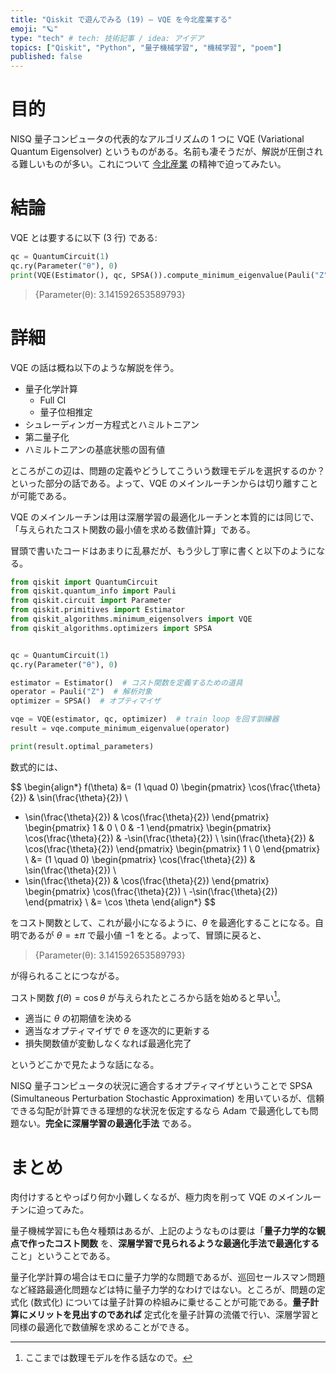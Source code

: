 ```yaml
---
title: "Qiskit で遊んでみる (19) — VQE を今北産業する"
emoji: "🪐"
type: "tech" # tech: 技術記事 / idea: アイデア
topics: ["Qiskit", "Python", "量子機械学習", "機械学習", "poem"]
published: false
---
```


# 目的

NISQ 量子コンピュータの代表的なアルゴリズムの 1 つに VQE (Variational Quantum Eigensolver) というものがある。名前も凄そうだが、解説が圧倒される難しいものが多い。これについて [今北産業](https://dic.nicovideo.jp/a/%E4%BB%8A%E5%8C%97%E7%94%A3%E6%A5%AD) の精神で迫ってみたい。

# 結論

VQE とは要するに以下 (3 行) である:

```python
qc = QuantumCircuit(1)
qc.ry(Parameter("θ"), 0)
print(VQE(Estimator(), qc, SPSA()).compute_minimum_eigenvalue(Pauli("Z")).optimal_parameters)
```

> {Parameter(θ): 3.141592653589793}

# 詳細

VQE の話は概ね以下のような解説を伴う。

- 量子化学計算
    - Full CI
    - 量子位相推定
- シュレーディンガー方程式とハミルトニアン
- 第二量子化
- ハミルトニアンの基底状態の固有値

ところがこの辺は、問題の定義やどうしてこういう数理モデルを選択するのか？といった部分の話である。よって、VQE のメインルーチンからは切り離すことが可能である。

VQE のメインルーチンは用は深層学習の最適化ルーチンと本質的には同じで、「与えられたコスト関数の最小値を求める数値計算」である。

冒頭で書いたコードはあまりに乱暴だが、もう少し丁寧に書くと以下のようになる。

```python
from qiskit import QuantumCircuit
from qiskit.quantum_info import Pauli
from qiskit.circuit import Parameter
from qiskit.primitives import Estimator
from qiskit_algorithms.minimum_eigensolvers import VQE
from qiskit_algorithms.optimizers import SPSA


qc = QuantumCircuit(1)
qc.ry(Parameter("θ"), 0)

estimator = Estimator()  # コスト関数を定義するための道具
operator = Pauli("Z")  # 解析対象
optimizer = SPSA()  # オプティマイザ

vqe = VQE(estimator, qc, optimizer)  # train loop を回す訓練器
result = vqe.compute_minimum_eigenvalue(operator)

print(result.optimal_parameters)
```

数式的には、

$$
\begin{align*}
f(\theta) &= (1 \quad 0) \begin{pmatrix}
  \cos(\frac{\theta}{2}) & \sin(\frac{\theta}{2}) \\
  - \sin(\frac{\theta}{2}) & \cos(\frac{\theta}{2})
\end{pmatrix}
\begin{pmatrix}
  1 & 0 \\
  0 & -1
\end{pmatrix}
\begin{pmatrix}
  \cos(\frac{\theta}{2}) & -\sin(\frac{\theta}{2}) \\
  \sin(\frac{\theta}{2}) & \cos(\frac{\theta}{2})
\end{pmatrix}
\begin{pmatrix}
1 \\
0
\end{pmatrix} \\
&= (1 \quad 0) \begin{pmatrix}
  \cos(\frac{\theta}{2}) & \sin(\frac{\theta}{2}) \\
  - \sin(\frac{\theta}{2}) & \cos(\frac{\theta}{2})
\end{pmatrix}
\begin{pmatrix}
  \cos(\frac{\theta}{2}) \\
  -\sin(\frac{\theta}{2})
\end{pmatrix} \\
&= \cos \theta
\end{align*}
$$

をコスト関数として、これが最小になるように、$\theta$ を最適化することになる。自明であるが $\theta = \pm \pi$ で最小値 $-1$ をとる。よって、冒頭に戻ると、

> {Parameter(θ): 3.141592653589793}

が得られることにつながる。

コスト関数 $f(\theta) = \cos \theta$ が与えられたところから話を始めると早い[^1]。

[^1]: ここまでは数理モデルを作る話なので。

- 適当に $\theta$ の初期値を決める
- 適当なオプティマイザで $\theta$ を逐次的に更新する
- 損失関数値が変動しなくなれば最適化完了

というどこかで見たような話になる。

NISQ 量子コンピュータの状況に適合するオプティマイザということで SPSA (Simultaneous Perturbation Stochastic Approximation) を用いているが、信頼できる勾配が計算できる理想的な状況を仮定するなら Adam で最適化しても問題ない。**完全に深層学習の最適化手法** である。

# まとめ

肉付けするとやっぱり何か小難しくなるが、極力肉を削って VQE のメインルーチンに迫ってみた。

量子機械学習にも色々種類はあるが、上記のようなものは要は「**量子力学的な観点で作ったコスト関数** を、**深層学習で見られるような最適化手法で最適化する** こと」ということである。

量子化学計算の場合はモロに量子力学的な問題であるが、巡回セールスマン問題など経路最適化問題などは特に量子力学的なわけではない。ところが、問題の定式化 (数式化) については量子計算の枠組みに乗せることが可能である。**量子計算にメリットを見出すのであれば** 定式化を量子計算の流儀で行い、深層学習と同様の最適化で数値解を求めることができる。
